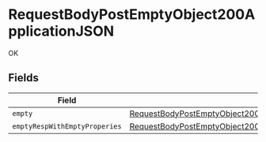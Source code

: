 # RequestBodyPostEmptyObject200ApplicationJSON

OK


## Fields

| Field                                                                                                                                                                         | Type                                                                                                                                                                          | Required                                                                                                                                                                      | Description                                                                                                                                                                   |
| ----------------------------------------------------------------------------------------------------------------------------------------------------------------------------- | ----------------------------------------------------------------------------------------------------------------------------------------------------------------------------- | ----------------------------------------------------------------------------------------------------------------------------------------------------------------------------- | ----------------------------------------------------------------------------------------------------------------------------------------------------------------------------- |
| `empty`                                                                                                                                                                       | [RequestBodyPostEmptyObject200ApplicationJSONEmpty](../../models/operations/RequestBodyPostEmptyObject200ApplicationJSONEmpty.md)                                             | :heavy_minus_sign:                                                                                                                                                            | N/A                                                                                                                                                                           |
| `emptyRespWithEmptyProperies`                                                                                                                                                 | [RequestBodyPostEmptyObject200ApplicationJSONEmptyRespWithEmptyProperies](../../models/operations/RequestBodyPostEmptyObject200ApplicationJSONEmptyRespWithEmptyProperies.md) | :heavy_minus_sign:                                                                                                                                                            | N/A                                                                                                                                                                           |